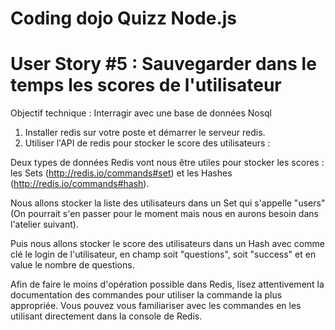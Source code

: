 # Coding dojo Quizz Node.js

# User Story #5 : Sauvegarder dans le temps les scores de l'utilisateur

Objectif technique : Interragir avec une base de données Nosql

1. Installer redis sur votre poste et démarrer le serveur redis.
2. Utiliser l'API de redis pour stocker le score des utilisateurs :

Deux types de données Redis vont nous être utiles pour stocker les scores : les Sets (http://redis.io/commands#set) et
les Hashes (http://redis.io/commands#hash).

Nous allons stocker la liste des utilisateurs dans un Set qui s'appelle "users" (On pourrait s'en passer pour le moment
mais nous en aurons besoin dans l'atelier suivant).

Puis nous allons stocker le score des utilisateurs dans un Hash avec comme clé le login de l'utilisateur, en champ soit
"questions", soit "success" et en value le nombre de questions.

Afin de faire le moins d'opération possible dans Redis, lisez attentivement la documentation des commandes pour utiliser
la commande la plus appropriée. Vous pouvez vous familiariser avec les commandes en les utilisant directement dans la
console de Redis.
